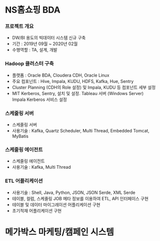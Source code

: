 # NS홈쇼핑 BDA
### 프로젝트 개요
* DW/BI 용도의 빅데이터 시스템 신규 구축
* 기간 : 2019년 09월 ~ 2020년 02월
* 수행역할 : TA, 설계, 개발
### Hadoop 클러스터 구축
* 플랫폼 : Oracle BDA, Cloudera CDH, Oracle Linux
* 주요 컴포넌트 : Hive, Impala, KUDU, HDFS, Kafka, Hue, Sentry
* Cluster Planning (CDH의 Role 설정) 및 Impala, KUDU 등 컴포넌트 세부 설정
* MIT Kerberos, Sentry, 설치 및 설정. Tableau 서버 (Windows Server) Impala Kerberos 서비스 설정
### 스케줄링 서버
* 스케줄링 서버
* 사용기술 : Kafka, Quartz Scheduler, Multi Thread, Embedded Tomcat, MyBatis
### 스케줄링 에이전트
* 스케줄링 에이전트
* 사용기술 : Kafka, Multi Thread
### ETL 어플리케이션
* 사용기술 : Shell, Java, Python, JSON, JSON Serde, XML Serde
* 테이블, 컬럼, 스케줄링 JOB 메타 정보를 이용하여 ETL, API 인터페이스 구현
* 테이블 및 데이터 마이그레이션 어플리케이션 구현
* 초기적재 어플리케이션 구현

# 메가박스 마케팅/캠페인 시스템
